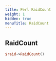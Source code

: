 ```yaml
---
title: Perl RaidCount
weight: 1
hidden: true
menuTitle: RaidCount
---
```

## RaidCount
```perl
$raid->RaidCount()
```